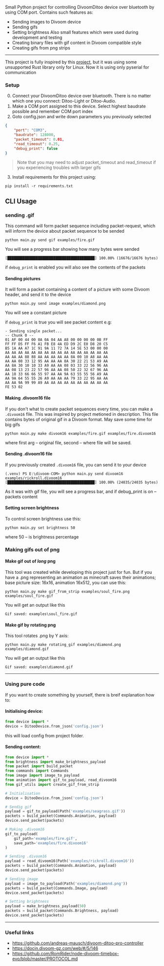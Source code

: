 Small Python project for controlling DivoomDitoo device over bluetooth by using COM port.
Contains such features as:
- Sending images to Divoom device
- Sending gifs
- Setting brightness
Also small features which were used during development and testing
- Creating binary files with gif content in Divoom compatible style
- Creating gifs from png strips

---
This project is fully inspired by this [project](https://github.com/andreas-mausch/divoom-ditoo-pro-controller), but it was using some unsupported Rust library only for Linux. Now it is using only pyserial for communication

### Setup
0. Connect your DivoomDitoo device over bluetooth. There is no matter which one you connect: Ditoo-Light or Ditoo-Audio.
1. Make a COM port assigned to this device. Select highest baudrate possible and remember COM port index
2. Goto config.json and write down parameters you previously selected
```json
{  
    "port": "COM3",  
    "baudrate": 128000,  
    "packet_timeout": 0.01,  
    "read_timeout": 0.25,  
    "debug_print": false  
}
```
> Note that you may need to adjust packet_timeout and read_timeout if you experiencing troubles with larger gifs 

3. Install requirements for this project using:
```shell
pip install -r requirements.txt
```

## CLI Usage
### sending .gif

This command will form packet sequence including packet-request, which will inform the device about packet sequence to be sended
```
python main.py send gif examples/fire.gif
```

You will see a progress bar showing how many bytes were sended
```
[████████████████████████████████████████] 100.00% (16676/16676 bytes)
```
if `debug_print` is enabled you will also see the contents of the packets

#### Sending pictures

It will form a packet  containing a content of a picture with some Divoom header, and send it to the device
```
python main.py send image examples/diamond.png
```

You will see a constant picture

if `debug_print` is true you will see packet content e.g:
```
- Sending single packet...
-- Chunk 0 --
01 AF 00 44 00 0A 0A 04 AA A8 00 00 00 00 0B FF
FF FF D5 FF F6 A1 FB E8 4A ED D9 2C E0 D8 20 C5
B5 1A AA A7 1C 91 9A 11 72 7A 14 5E 53 00 00 00
AA AA AA AA AA AA AA AA AA AA AA AA AA AA AA AA
AA AA AA 88 88 AA AA AA AA AA 8A 00 10 A8 AA AA
AA AA 08 33 12 95 AA AA AA 8A 30 22 21 53 A9 AA
AA 8A 30 10 10 33 A9 AA AA 08 03 33 22 56 96 AA
AA 08 13 23 22 57 96 AA AA 08 50 22 32 67 96 AA
AA 18 33 66 66 55 97 AA AA 9A 63 55 55 56 A9 AA
AA 9A 64 55 55 26 A9 AA AA AA 79 33 22 95 AA AA
AA AA 9A 99 99 A9 AA AA AA AA AA AA AA AA AA AA
FE 53 02
```

#### Making .divoom16 file

If you don't what to create packet sequences every time, you can make a `.divoom16` file. This was inspired by project metioned in description. This file contains bytes of original gif in a Divoom format. May save some time for big gifs

```
python main.py make divoom16 examples/fire.gif examples/fire.divoom16
```
where first arg – original file, second – where file will be saved.

#### Sending .divoom16 file

If you previously created `.divoom16` file, you can send it to your device
```
(.venv) PS E:\divoom-COM> python main.py send divoom16 examples/rickroll.divoom16
[████████████████████████████████████████] 100.00% (24035/24035 bytes)
```
As it was with gif file, you will see a progress bar, and if debug_print is on – packets content

#### Setting screen brightness
To control screen brightness use this:
```
python main.py set brightness 50  
```
where 50 – is brightness percentage

### Making gifs out of png
#### Make gif out of _long_ png
This tool was created while developing this project just for fun. But if you have a .png representing an animation as minecraft saves their animations; base picture size: 16x16, animation 16x512, you can use this:
```
python main.py make gif_from_strip examples/soul_fire.png examples/soul_fire.gif 
```
You will get an output like this
```
Gif saved: examples\soul_fire.gif
```

#### Make gif by rotating png
This tool rotates .png by Y axis:
```
python main.py make rotating_gif examples/diamond.png examples/diamond.gif 
```
You will get an output like this
```
Gif saved: examples\diamond.gif
```

---
### Using pure code

If you want to create something by yourself, there is breif explanation how to:

#### Initialising device:
```python
from device import *
device = DitooDevice.from_json('config.json')
```
this will load config from project folder.

#### Sending content:
```python
from device import *  
from brightness import make_brightness_payload  
from packet import build_packet  
from commands import Commands  
from image import image_to_payload  
from animation import gif_to_payload, read_divoom16  
from gif_utils import create_gif_from_strip

# Initialisation
device = DitooDevice.from_json('config.json')

# Sendig gif
payload = gif_to_payload(Path('examples/seagrass.gif'))
packets = build_packet(Commands.Animation, payload)
device.send_packet(packets)

# Making .divoom16
gif_to_payload(  
    gif_path='examples/fire.gif',  
    save_path='examples/fire.divoom16'  
)

# Sending .divoom16
payload = read_divoom16(Path('examples/rickroll.divoom16'))
packets = build_packet(Commands.Animation, payload)
device.send_packet(packets)

# Sending image
payload = image_to_payload(Path('examples/diamond.png'))
packets = build_packet(Commands.Image, payload)
device.send_packet(packets)

# Setting brightness
payload = make_brightness_payload(50)
packets = build_packet(Commands.Brightness, payload)
device.send_packet(packets)
```
---
### Useful links
- https://github.com/andreas-mausch/divoom-ditoo-pro-controller
- https://docin.divoom-gz.com/web/#/5/146
- https://github.com/RomRider/node-divoom-timebox-evo/blob/master/PROTOCOL.md